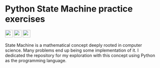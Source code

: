 # Python State Machine practice exercises

<p>
<a href="https://github.com/xNok/slack-go-demo-socketmode/actions/workflows/go.yml"><img src="https://github.com/xNok/slack-go-demo-socketmode/actions/workflows/go.yml/badge.svg" height=25></a>
<a href="https://couedeloalexandre.medium.com/"><img src="https://img.shields.io/badge/medium-%2312100E.svg?&style=for-the-badge&logo=medium&logoColor=white" height=25></a> 
<a href="https://dev.to/xnok"><img src="https://img.shields.io/badge/DEV.TO-%230A0A0A.svg?&style=for-the-badge&logo=dev-dot-to&logoColor=white" height=25></a>
</p>

State Machine is a mathematical concept deeply rooted in computer science. Many problems end up being some implementation of it. I dedicated the repository for my exploration with this concept using Python as the programming language.
